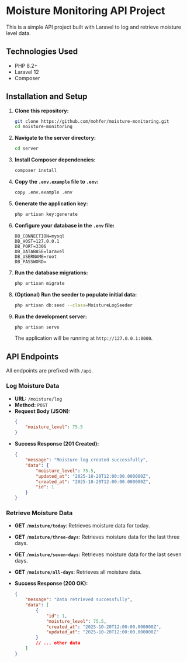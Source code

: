 # Moisture Monitoring API Project

This is a simple API project built with Laravel to log and retrieve moisture level data.

## Technologies Used

- PHP 8.2+
- Laravel 12
- Composer

## Installation and Setup

1.  **Clone this repository:**
    ```bash
    git clone https://github.com/mohfer/moisture-monitoring.git
    cd moisture-monitoring
    ```

2.  **Navigate to the server directory:**
    ```bash
    cd server
    ```

3.  **Install Composer dependencies:**
    ```bash
    composer install
    ```

4.  **Copy the `.env.example` file to `.env`:**
    ```bash
    copy .env.example .env
    ```

5.  **Generate the application key:**
    ```bash
    php artisan key:generate
    ```

6.  **Configure your database in the `.env` file:**
    ```
    DB_CONNECTION=mysql
    DB_HOST=127.0.0.1
    DB_PORT=3306
    DB_DATABASE=laravel
    DB_USERNAME=root
    DB_PASSWORD=
    ```

7.  **Run the database migrations:**
    ```bash
    php artisan migrate
    ```

8.  **(Optional) Run the seeder to populate initial data:**
    ```bash
    php artisan db:seed --class=MoistureLogSeeder
    ```

9.  **Run the development server:**
    ```bash
    php artisan serve
    ```
    The application will be running at `http://127.0.0.1:8000`.

## API Endpoints

All endpoints are prefixed with `/api`.

### Log Moisture Data

-   **URL:** `/moisture/log`
-   **Method:** `POST`
-   **Request Body (JSON):**
    ```json
    {
        "moisture_level": 75.5
    }
    ```
-   **Success Response (201 Created):**
    ```json
    {
        "message": "Moisture log created successfully",
        "data": {
            "moisture_level": 75.5,
            "updated_at": "2025-10-20T12:00:00.000000Z",
            "created_at": "2025-10-20T12:00:00.000000Z",
            "id": 1
        }
    }
    ```

### Retrieve Moisture Data

-   **GET `/moisture/today`**: Retrieves moisture data for today.
-   **GET `/moisture/three-days`**: Retrieves moisture data for the last three days.
-   **GET `/moisture/seven-days`**: Retrieves moisture data for the last seven days.
-   **GET `/moisture/all-days`**: Retrieves all moisture data.

-   **Success Response (200 OK):**
    ```json
    {
        "message": "Data retrieved successfully",
        "data": [
            {
                "id": 1,
                "moisture_level": 75.5,
                "created_at": "2025-10-20T12:00:00.000000Z",
                "updated_at": "2025-10-20T12:00:00.000000Z"
            }
            // ... other data
        ]
    }
    ```
